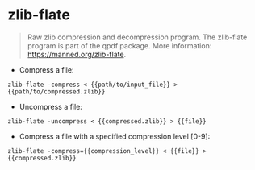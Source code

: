 # zlib-flate

> Raw zlib compression and decompression program.
> The zlib-flate program is part of the qpdf package.
> More information: <https://manned.org/zlib-flate>.

- Compress a file:

`zlib-flate -compress < {{path/to/input_file}} > {{path/to/compressed.zlib}}`

- Uncompress a file:

`zlib-flate -uncompress < {{compressed.zlib}} > {{file}}`

- Compress a file with a specified compression level [0-9]:

`zlib-flate -compress={{compression_level}} < {{file}} > {{compressed.zlib}}`
